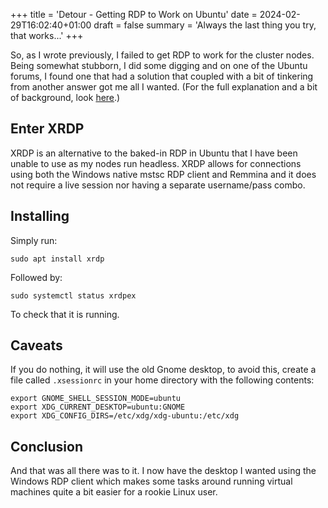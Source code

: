+++
title = 'Detour - Getting RDP to Work on Ubuntu'
date = 2024-02-29T16:02:40+01:00
draft = false
summary = 'Always the last thing you try, that works...'
+++

So, as I wrote previously, I failed to get RDP to work for the cluster nodes. Being somewhat stubborn, I did some digging and on one of the Ubuntu forums, I found one that had a solution that coupled with a bit of tinkering from another answer got me all I wanted. (For the full explanation and a bit of background, look [here](https://askubuntu.com/questions/1407444/ubuntu-22-04-remote-desktop-headless).)

## Enter XRDP

XRDP is an alternative to the baked-in RDP in Ubuntu that I have been unable to use as my nodes run headless. XRDP allows for connections using both the Windows native mstsc RDP client and Remmina and it does not require a live session nor having a separate username/pass combo.

## Installing

Simply run:

`sudo apt install xrdp` 

Followed by:

`sudo systemctl status xrdpex`

To check that it is running.

## Caveats 

If you do nothing, it will use the old Gnome desktop, to avoid this, create a file called `.xsessionrc` in your home directory with the following contents:

```
export GNOME_SHELL_SESSION_MODE=ubuntu
export XDG_CURRENT_DESKTOP=ubuntu:GNOME
export XDG_CONFIG_DIRS=/etc/xdg/xdg-ubuntu:/etc/xdg
```

## Conclusion

And that was all there was to it. I now have the desktop I wanted using the Windows RDP client which makes some tasks around running virtual machines quite a bit easier for a rookie Linux user.